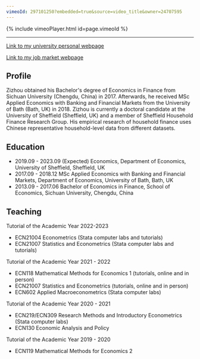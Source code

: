 ```yaml
---
vimeoId: 297101250?embedded=true&source=video_title&owner=24707595
---
```


{% include vimeoPlayer.html id=page.vimeoId %}

---

[Link to my university personal webpage]([https://www.sheffield.ac.uk/economics/postgraduate/phd/students/zizhou-luo](https://www.sheffield.ac.uk/economics/postgraduate/phd/students/zizhou-luo)) 

[Link to my job market webpage](https://www.sheffield.ac.uk/economics/postgraduate/phd/postgraduate-job-market/zizhou-luo)

## Profile

Zizhou obtained his Bachelor's degree of Economics in Finance from Sichuan University (Chengdu, China) in 2017. Afterwards, he received MSc Applied Economics with Banking and Financial Markets from the University of Bath (Bath, UK) in 2018. Zizhou is currently a doctoral candidate at the University of Sheffield (Sheffield, UK) and a member of Sheffield Household Finance Research Group. His empirical research of household finance uses Chinese representative household-level data from different datasets.

## Education

- 2019.09 - 2023.09 (Expected) Economics, Department of Economics, University of Sheffield, Sheffield, UK 
- 2017.09 - 2018.12 MSc Applied Economics with Banking and Financial Markets, Department of Economics, University of Bath, Bath, UK 
- 2013.09 - 2017.06 Bachelor of Economics in Finance, School of Economics, Sichuan University, Chengdu, China 

## Teaching

Tutorial of the Academic Year 2022-2023
- ECN21004 Econometrics (Stata computer labs and tutorials) 
- ECN21007 Statistics and Econometrics (Stata computer labs and tutorials) 

Tutorial of the Academic Year 2021 - 2022
- ECN118 Mathematical Methods for Economics 1 (tutorials, online and in person)
- ECN21007 Statistics and Econometrics (tutorials, online and in person)
- ECN602 Applied Macroeconometrics (Stata computer labs) 

Tutorial of the Academic Year 2020 - 2021
- ECN219/ECN309 Research Methods and Introductory Econometrics (Stata computer labs)
- ECN130 Economic Analysis and Policy

Tutorial of the Academic Year 2019 - 2020
- ECN119 Mathematical Methods for Economics 2 
